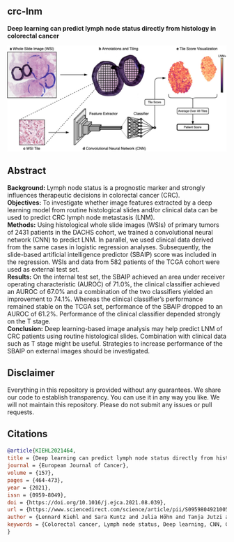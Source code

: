 ## crc-lnm
**Deep learning can predict lymph node status directly from histology in colorectal cancer**


![Pipeline](/images/pipeline.jpg)


## **Abstract**
**Background:** Lymph node status is a prognostic marker and strongly influences therapeutic decisions in colorectal cancer (CRC).  
**Objectives:** To investigate whether image features extracted by a deep learning model from routine histological slides and/or clinical data can be used to predict CRC lymph node metastasis (LNM).  
**Methods:** Using histological whole slide images (WSIs) of primary tumors of 2431 patients in the DACHS cohort, we trained a convolutional neural network (CNN) to predict LNM. In parallel, we used clinical data derived from the same cases in logistic regression analyses. Subsequently, the slide-based artificial intelligence predictor (SBAIP) score was included in the regression. WSIs and data from 582 patients of the TCGA cohort were used as external test set.  
**Results:** On the internal test set, the SBAIP achieved an area under receiver operating characteristic (AUROC) of 71.0%, the clinical classifier achieved an AUROC of 67.0% and a combination of the two classifiers yielded an improvement to 74.1%. Whereas the clinical classifier’s performance remained stable on the TCGA set, performance of the SBAIP dropped to an AUROC of 61.2%. Performance of the clinical classifier depended strongly on the T stage.  
**Conclusion:** Deep learning-based image analysis may help predict LNM of CRC patients using routine histological slides. Combination with clinical data such as T stage might be useful. Strategies to increase performance of the SBAIP on external images should be investigated.  


## **Disclaimer**  
Everything in this repository is provided without any guarantees. We share our code to establish transparency. 
You can use it in any way you like. We will not maintain this repository. Please do not submit any issues or pull requests.


## Citations

```bibtex
@article{KIEHL2021464,
title = {Deep learning can predict lymph node status directly from histology in colorectal cancer},
journal = {European Journal of Cancer},
volume = {157},
pages = {464-473},
year = {2021},
issn = {0959-8049},
doi = {https://doi.org/10.1016/j.ejca.2021.08.039},
url = {https://www.sciencedirect.com/science/article/pii/S0959804921005700},
author = {Lennard Kiehl and Sara Kuntz and Julia Höhn and Tanja Jutzi and Eva Krieghoff-Henning and Jakob N. Kather and Tim Holland-Letz and Annette Kopp-Schneider and Jenny Chang-Claude and Alexander Brobeil and Christof {von Kalle} and Stefan Fröhling and Elizabeth Alwers and Hermann Brenner and Michael Hoffmeister and Titus J. Brinker},
keywords = {Colorectal cancer, Lymph node status, Deep learning, CNN, Clinical data}
}
```

